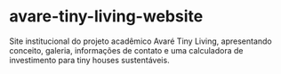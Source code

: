 # avare-tiny-living-website
Site institucional do projeto acadêmico Avaré Tiny Living, apresentando conceito, galeria, informações de contato e uma calculadora de investimento para tiny houses sustentáveis.
